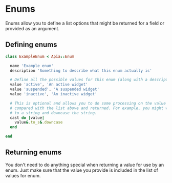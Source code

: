# Enums

Enums allow you to define a list options that might be returned for a field or provided as an argument.

## Defining enums

```ruby
class ExampleEnum < Apia::Enum

  name 'Example enum'
  description 'Something to describe what this enum actually is'

  # Define all the possible values for this enum (along with a description if needed)
  value 'active', 'An active widget'
  value 'suspended', 'A suspended widget'
  value 'inactive', 'An inactive widget'

  # This is optional and allows you to do some processing on the value before it is
  # compared with the list above and returned. For example, you might want to convert
  # to a string and downcase the string.
  cast do |value|
    value&.to_s&.downcase
  end

end
```

## Returning enums

You don't need to do anything special when returning a value for use by an enum. Just make sure that the value you provide is included in the list of values for enum.

